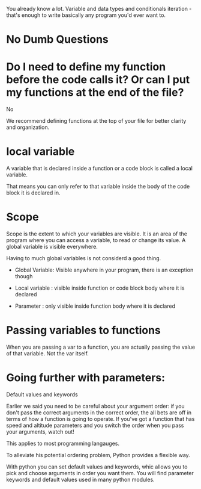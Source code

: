 You already know a lot. Variable and data types and conditionals iteration - that's enough to write basically any program you'd ever want to. 



# No Dumb Questions

# Do I need to define my function before the code calls it? Or can I put my functions at the end of the file?

No

We recommend defining functions at the top of your file for better clarity and organization. 

# local variable

A variable that is declared inside a function or a code block is called a local variable. 

That means you can only refer to that variable inside the body of the code block it is declared in. 

# Scope

Scope is the extent to which your variables are visible. It is an area of the program where you can access a variable, to read or change its value. A global variable is visible everywhere. 

Having to much global variables is not considerd a good thing. 

- Global Variable: Visible anywhere in your program, there is an exception though
- Local variable : visible inside function or code block body where it is declared

- Parameter : only visible inside function body where it is declared



# Passing variables to functions 

When you are passing a var to a function, you are actually passing the value of that variable. Not the var itself. 


# Going further with parameters:
Default values and keywords

Earlier we said you need to be careful about your argument order: if you don't pass the correct arguments in the correct order, the all bets are off in terms of how a function is going to operate. If you've got a function that has speed and altitude parameters and you switch the order when you pass your arguments, watch out!

This applies to most programming langauges.

To alleviate his potential ordering problem, Python provides a flexible way.

With python you can set default values and keywords, whic allows you to pick and choose arguments in order you want them. You will find parameter keywords and default values used in many python modules. 



